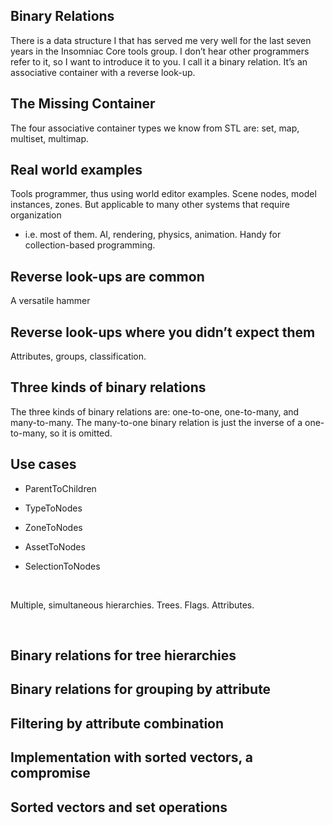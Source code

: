 Binary Relations
----------------

There is a data structure I that has served me very well for the last seven
years in the Insomniac Core tools group. I don’t hear other programmers refer to
it, so I want to introduce it to you. I call it a binary relation. It’s an
associative container with a reverse look-up.

The Missing Container
---------------------

The four associative container types we know from STL are: set, map, multiset,
multimap.

Real world examples
-------------------

Tools programmer, thus using world editor examples. Scene nodes, model
instances, zones. But applicable to many other systems that require organization
- i.e. most of them. AI, rendering, physics, animation. Handy for
collection-based programming.

Reverse look-ups are common
---------------------------

A versatile hammer

Reverse look-ups where you didn’t expect them
---------------------------------------------

Attributes, groups, classification.

Three kinds of binary relations
-------------------------------

The three kinds of binary relations are: one-to-one, one-to-many, and
many-to-many. The many-to-one binary relation is just the inverse of a
one-to-many, so it is omitted.

Use cases
---------

-   ParentToChildren

-   TypeToNodes

-   ZoneToNodes

-   AssetToNodes

-   SelectionToNodes

 

Multiple, simultaneous hierarchies. Trees. Flags. Attributes.

 

Binary relations for tree hierarchies
-------------------------------------

Binary relations for grouping by attribute
------------------------------------------

Filtering by attribute combination
----------------------------------

Implementation with sorted vectors, a compromise
------------------------------------------------

Sorted vectors and set operations
---------------------------------

 
